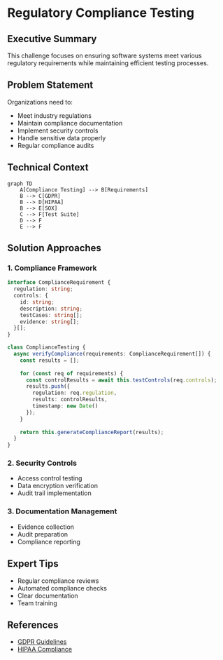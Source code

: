# Regulatory Compliance Testing

<ChallengeDifficulty :rating="4" />
<TimeEstimate time="Ongoing" />

## Executive Summary
This challenge focuses on ensuring software systems meet various regulatory requirements while maintaining efficient testing processes.

## Problem Statement
Organizations need to:
- Meet industry regulations
- Maintain compliance documentation
- Implement security controls
- Handle sensitive data properly
- Regular compliance audits

## Technical Context
```mermaid
graph TD
    A[Compliance Testing] --> B[Requirements]
    B --> C[GDPR]
    B --> D[HIPAA]
    B --> E[SOX]
    C --> F[Test Suite]
    D --> F
    E --> F
```

## Solution Approaches

### 1. Compliance Framework
```typescript
interface ComplianceRequirement {
  regulation: string;
  controls: {
    id: string;
    description: string;
    testCases: string[];
    evidence: string[];
  }[];
}

class ComplianceTesting {
  async verifyCompliance(requirements: ComplianceRequirement[]) {
    const results = [];
    
    for (const req of requirements) {
      const controlResults = await this.testControls(req.controls);
      results.push({
        regulation: req.regulation,
        results: controlResults,
        timestamp: new Date()
      });
    }
    
    return this.generateComplianceReport(results);
  }
}
```

### 2. Security Controls
- Access control testing
- Data encryption verification
- Audit trail implementation

### 3. Documentation Management
- Evidence collection
- Audit preparation
- Compliance reporting

## Expert Tips
- Regular compliance reviews
- Automated compliance checks
- Clear documentation
- Team training

## References
- [GDPR Guidelines](https://example.com/gdpr)
- [HIPAA Compliance](https://example.com/hipaa)